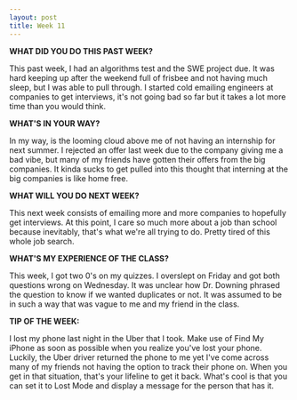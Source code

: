 ```yaml
---
layout: post
title: Week 11
---
```


**WHAT DID YOU DO THIS PAST WEEK?**

This past week, I had an algorithms test and the SWE project due. It was hard keeping up after the weekend full of frisbee and not having much sleep, but I was able to pull through. I started cold emailing engineers at companies to get interviews, it's not going bad so far but it takes a lot more time than you would think.

**WHAT'S IN YOUR WAY?**

In my way, is the looming cloud above me of not having an internship for next summer. I rejected an offer last week due to the company giving me a bad vibe, but many of my friends have gotten their offers from the big companies. It kinda sucks to get pulled into this thought that interning at the big companies is like home free.

**WHAT WILL YOU DO NEXT WEEK?**

This next week consists of emailing more and more companies to hopefully get interviews. At this point, I care so much more about a job than school because inevitably, that's what we're all trying to do. Pretty tired of this whole job search.

**WHAT'S MY EXPERIENCE OF THE CLASS?**

This week, I got two 0's on my quizzes. I overslept on Friday and got both questions wrong on Wednesday. It was unclear how Dr. Downing phrased the question to know if we wanted duplicates or not. It was assumed to be in such a way that was vague to me and my friend in the class.

**TIP OF THE WEEK:**

I lost my phone last night in the Uber that I took. Make use of Find My iPhone as soon as possible when you realize you've lost your phone. Luckily, the Uber driver returned the phone to me yet I've come across many of my friends not having the option to track their phone on. When you get in that situation, that's your lifeline to get it back. What's cool is that you can set it to Lost Mode and display a message for the person that has it. 
